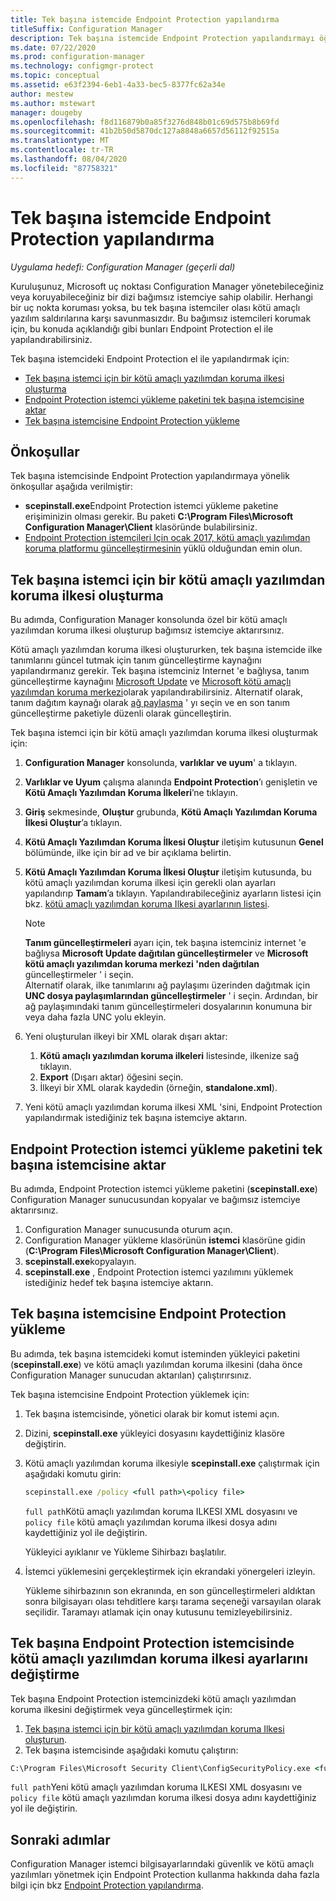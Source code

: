 ```yaml
---
title: Tek başına istemcide Endpoint Protection yapılandırma
titleSuffix: Configuration Manager
description: Tek başına istemcide Endpoint Protection yapılandırmayı öğrenin.
ms.date: 07/22/2020
ms.prod: configuration-manager
ms.technology: configmgr-protect
ms.topic: conceptual
ms.assetid: e63f2394-6eb1-4a33-bec5-8377fc62a34e
author: mestew
ms.author: mstewart
manager: dougeby
ms.openlocfilehash: f8d116879b0a85f3276d848b01c69d575b8b69fd
ms.sourcegitcommit: 41b2b50d5870dc127a8848a6657d56112f92515a
ms.translationtype: MT
ms.contentlocale: tr-TR
ms.lasthandoff: 08/04/2020
ms.locfileid: "87758321"
---
```

# <a name="configure-endpoint-protection-on-a-standalone-client"></a>Tek başına istemcide Endpoint Protection yapılandırma

*Uygulama hedefi: Configuration Manager (geçerli dal)*

Kuruluşunuz, Microsoft uç noktası Configuration Manager yönetebileceğiniz veya koruyabileceğiniz bir dizi bağımsız istemciye sahip olabilir. Herhangi bir uç nokta koruması yoksa, bu tek başına istemciler olası kötü amaçlı yazılım saldırılarına karşı savunmasızdır. Bu bağımsız istemcileri korumak için, bu konuda açıklandığı gibi bunları Endpoint Protection el ile yapılandırabilirsiniz.

Tek başına istemcideki Endpoint Protection el ile yapılandırmak için:

- [Tek başına istemci için bir kötü amaçlı yazılımdan koruma ilkesi oluşturma](#create-an-antimalware-policy-for-the-standalone-client)
- [Endpoint Protection istemci yükleme paketini tek başına istemcisine aktar](#transfer-endpoint-protection-client-installation-package-to-the-standalone-client)
- [Tek başına istemcisine Endpoint Protection yükleme](#install-endpoint-protection-on-the-standalone-client)

## <a name="prerequisites"></a>Önkoşullar

Tek başına istemcisinde Endpoint Protection yapılandırmaya yönelik önkoşullar aşağıda verilmiştir:

- **scepinstall.exe**Endpoint Protection istemci yükleme paketine erişiminizin olması gerekir. Bu paketi **C:\Program Files\Microsoft Configuration Manager\Client** klasöründe bulabilirsiniz. 
- [Endpoint Protection istemcileri Için ocak 2017, kötü amaçlı yazılımdan koruma platformu güncelleştirmesinin](https://support.microsoft.com/help/3209361/january-2017-anti-malware-platform-update-for-endpoint-protection-clie) yüklü olduğundan emin olun. 

## <a name="create-an-antimalware-policy-for-the-standalone-client"></a>Tek başına istemci için bir kötü amaçlı yazılımdan koruma ilkesi oluşturma

Bu adımda, Configuration Manager konsolunda özel bir kötü amaçlı yazılımdan koruma ilkesi oluşturup bağımsız istemciye aktarırsınız.

Kötü amaçlı yazılımdan koruma ilkesi oluştururken, tek başına istemcide ilke tanımlarını güncel tutmak için tanım güncelleştirme kaynağını yapılandırmanız gerekir. Tek başına istemciniz Internet 'e bağlıysa, tanım güncelleştirme kaynağını [Microsoft Update](endpoint-definitions-microsoft-updates.md) ve [Microsoft kötü amaçlı yazılımdan koruma merkezi](endpoint-definitions-protection-center.md)olarak yapılandırabilirsiniz. Alternatif olarak, tanım dağıtım kaynağı olarak [ağ paylaşma](endpoint-definitions-network.md) ' yı seçin ve en son tanım güncelleştirme paketiyle düzenli olarak güncelleştirin. 

Tek başına istemci için bir kötü amaçlı yazılımdan koruma ilkesi oluşturmak için:

1. **Configuration Manager** konsolunda, **varlıklar ve uyum**' a tıklayın.
2. **Varlıklar ve Uyum** çalışma alanında **Endpoint Protection**’ı genişletin ve **Kötü Amaçlı Yazılımdan Koruma İlkeleri**’ne tıklayın.
3. **Giriş** sekmesinde, **Oluştur** grubunda, **Kötü Amaçlı Yazılımdan Koruma İlkesi Oluştur**’a tıklayın.
4. **Kötü Amaçlı Yazılımdan Koruma İlkesi Oluştur** iletişim kutusunun **Genel** bölümünde, ilke için bir ad ve bir açıklama belirtin.
5. **Kötü Amaçlı Yazılımdan Koruma İlkesi Oluştur** iletişim kutusunda, bu kötü amaçlı yazılımdan koruma ilkesi için gerekli olan ayarları yapılandırıp **Tamam**’a tıklayın. Yapılandırabileceğiniz ayarların listesi için bkz. [kötü amaçlı yazılımdan koruma Ilkesi ayarlarının listesi](endpoint-antimalware-policies.md#list-of-antimalware-policy-settings).
    > [!NOTE]
    > **Tanım güncelleştirmeleri** ayarı için, tek başına istemciniz internet 'e bağlıysa **Microsoft Update dağıtılan güncelleştirmeler** ve **Microsoft kötü amaçlı yazılımdan koruma merkezi 'nden dağıtılan** güncelleştirmeler ' i seçin.  
    > Alternatif olarak, ilke tanımlarını ağ paylaşımı üzerinden dağıtmak için **UNC dosya paylaşımlarından güncelleştirmeler** ' i seçin. Ardından, bir ağ paylaşımındaki tanım güncelleştirmeleri dosyalarının konumuna bir veya daha fazla UNC yolu ekleyin.

6. Yeni oluşturulan ilkeyi bir XML olarak dışarı aktar:
    1. **Kötü amaçlı yazılımdan koruma ilkeleri** listesinde, ilkenize sağ tıklayın.
    1. **Export** (Dışarı aktar) öğesini seçin.
    1. İlkeyi bir XML olarak kaydedin (örneğin, **standalone.xml**).
7. Yeni kötü amaçlı yazılımdan koruma ilkesi XML 'sini, Endpoint Protection yapılandırmak istediğiniz tek başına istemciye aktarın.

## <a name="transfer-endpoint-protection-client-installation-package-to-the-standalone-client"></a>Endpoint Protection istemci yükleme paketini tek başına istemcisine aktar

Bu adımda, Endpoint Protection istemci yükleme paketini (**scepinstall.exe**) Configuration Manager sunucusundan kopyalar ve bağımsız istemciye aktarırsınız.

1. Configuration Manager sunucusunda oturum açın.
2. Configuration Manager yükleme klasörünün **istemci** klasörüne gidin (**C:\Program Files\Microsoft Configuration Manager\Client**).
3. **scepinstall.exe**kopyalayın.
4. **scepinstall.exe** , Endpoint Protection istemci yazılımını yüklemek istediğiniz hedef tek başına istemciye aktarın.

## <a name="install-endpoint-protection-on-the-standalone-client"></a>Tek başına istemcisine Endpoint Protection yükleme
Bu adımda, tek başına istemcideki komut isteminden yükleyici paketini (**scepinstall.exe**) ve kötü amaçlı yazılımdan koruma ilkesini (daha önce Configuration Manager sunucudan aktarılan) çalıştırırsınız.

Tek başına istemcisine Endpoint Protection yüklemek için:

1. Tek başına istemcisinde, yönetici olarak bir komut istemi açın.
2. Dizini, **scepinstall.exe** yükleyici dosyasını kaydettiğiniz klasöre değiştirin.
3. Kötü amaçlı yazılımdan koruma ilkesiyle **scepinstall.exe** çalıştırmak için aşağıdaki komutu girin:

    ```cmd
    scepinstall.exe /policy <full path>\<policy file>
    ```

    `full path`Kötü amaçlı yazılımdan koruma ILKESI XML dosyasını ve `policy file` kötü amaçlı yazılımdan koruma ilkesi dosya adını kaydettiğiniz yol ile değiştirin.
 
    Yükleyici ayıklanır ve Yükleme Sihirbazı başlatılır.

4. İstemci yüklemesini gerçekleştirmek için ekrandaki yönergeleri izleyin.

    Yükleme sihirbazının son ekranında, en son güncelleştirmeleri aldıktan sonra bilgisayarı olası tehditlere karşı tarama seçeneği varsayılan olarak seçilidir. Taramayı atlamak için onay kutusunu temizleyebilirsiniz.

## <a name="change-antimalware-policy-settings-on-a-standalone-endpoint-protection-client"></a>Tek başına Endpoint Protection istemcisinde kötü amaçlı yazılımdan koruma ilkesi ayarlarını değiştirme

Tek başına Endpoint Protection istemcinizdeki kötü amaçlı yazılımdan koruma ilkesini değiştirmek veya güncelleştirmek için: 

1. [Tek başına istemci için bir kötü amaçlı yazılımdan koruma Ilkesi oluşturun](#create-an-antimalware-policy-for-the-standalone-client).
2. Tek başına istemcisinde aşağıdaki komutu çalıştırın:

```cmd
C:\Program Files\Microsoft Security Client\ConfigSecurityPolicy.exe <full path>\<policy file>
```

`full path`Yeni kötü amaçlı yazılımdan koruma ILKESI XML dosyasını ve `policy file` kötü amaçlı yazılımdan koruma ilkesi dosya adını kaydettiğiniz yol ile değiştirin.

## <a name="next-steps"></a>Sonraki adımlar

Configuration Manager istemci bilgisayarlarındaki güvenlik ve kötü amaçlı yazılımları yönetmek için Endpoint Protection kullanma hakkında daha fazla bilgi için bkz [Endpoint Protection yapılandırma](endpoint-protection-configure.md).
